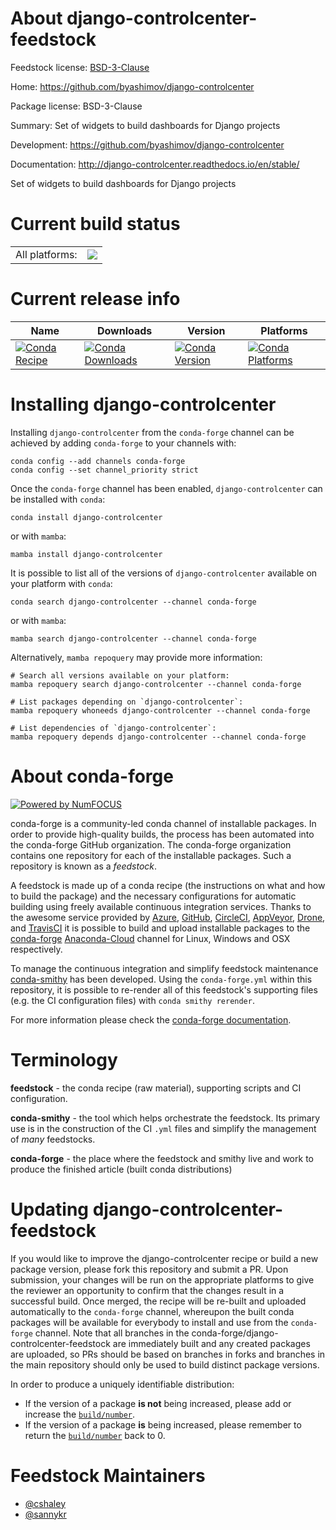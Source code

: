 About django-controlcenter-feedstock
====================================

Feedstock license: [BSD-3-Clause](https://github.com/conda-forge/django-controlcenter-feedstock/blob/main/LICENSE.txt)

Home: https://github.com/byashimov/django-controlcenter

Package license: BSD-3-Clause

Summary: Set of widgets to build dashboards for Django projects

Development: https://github.com/byashimov/django-controlcenter

Documentation: http://django-controlcenter.readthedocs.io/en/stable/

Set of widgets to build dashboards for Django projects

Current build status
====================


<table><tr><td>All platforms:</td>
    <td>
      <a href="https://dev.azure.com/conda-forge/feedstock-builds/_build/latest?definitionId=2885&branchName=main">
        <img src="https://dev.azure.com/conda-forge/feedstock-builds/_apis/build/status/django-controlcenter-feedstock?branchName=main">
      </a>
    </td>
  </tr>
</table>

Current release info
====================

| Name | Downloads | Version | Platforms |
| --- | --- | --- | --- |
| [![Conda Recipe](https://img.shields.io/badge/recipe-django--controlcenter-green.svg)](https://anaconda.org/conda-forge/django-controlcenter) | [![Conda Downloads](https://img.shields.io/conda/dn/conda-forge/django-controlcenter.svg)](https://anaconda.org/conda-forge/django-controlcenter) | [![Conda Version](https://img.shields.io/conda/vn/conda-forge/django-controlcenter.svg)](https://anaconda.org/conda-forge/django-controlcenter) | [![Conda Platforms](https://img.shields.io/conda/pn/conda-forge/django-controlcenter.svg)](https://anaconda.org/conda-forge/django-controlcenter) |

Installing django-controlcenter
===============================

Installing `django-controlcenter` from the `conda-forge` channel can be achieved by adding `conda-forge` to your channels with:

```
conda config --add channels conda-forge
conda config --set channel_priority strict
```

Once the `conda-forge` channel has been enabled, `django-controlcenter` can be installed with `conda`:

```
conda install django-controlcenter
```

or with `mamba`:

```
mamba install django-controlcenter
```

It is possible to list all of the versions of `django-controlcenter` available on your platform with `conda`:

```
conda search django-controlcenter --channel conda-forge
```

or with `mamba`:

```
mamba search django-controlcenter --channel conda-forge
```

Alternatively, `mamba repoquery` may provide more information:

```
# Search all versions available on your platform:
mamba repoquery search django-controlcenter --channel conda-forge

# List packages depending on `django-controlcenter`:
mamba repoquery whoneeds django-controlcenter --channel conda-forge

# List dependencies of `django-controlcenter`:
mamba repoquery depends django-controlcenter --channel conda-forge
```


About conda-forge
=================

[![Powered by
NumFOCUS](https://img.shields.io/badge/powered%20by-NumFOCUS-orange.svg?style=flat&colorA=E1523D&colorB=007D8A)](https://numfocus.org)

conda-forge is a community-led conda channel of installable packages.
In order to provide high-quality builds, the process has been automated into the
conda-forge GitHub organization. The conda-forge organization contains one repository
for each of the installable packages. Such a repository is known as a *feedstock*.

A feedstock is made up of a conda recipe (the instructions on what and how to build
the package) and the necessary configurations for automatic building using freely
available continuous integration services. Thanks to the awesome service provided by
[Azure](https://azure.microsoft.com/en-us/services/devops/), [GitHub](https://github.com/),
[CircleCI](https://circleci.com/), [AppVeyor](https://www.appveyor.com/),
[Drone](https://cloud.drone.io/welcome), and [TravisCI](https://travis-ci.com/)
it is possible to build and upload installable packages to the
[conda-forge](https://anaconda.org/conda-forge) [Anaconda-Cloud](https://anaconda.org/)
channel for Linux, Windows and OSX respectively.

To manage the continuous integration and simplify feedstock maintenance
[conda-smithy](https://github.com/conda-forge/conda-smithy) has been developed.
Using the ``conda-forge.yml`` within this repository, it is possible to re-render all of
this feedstock's supporting files (e.g. the CI configuration files) with ``conda smithy rerender``.

For more information please check the [conda-forge documentation](https://conda-forge.org/docs/).

Terminology
===========

**feedstock** - the conda recipe (raw material), supporting scripts and CI configuration.

**conda-smithy** - the tool which helps orchestrate the feedstock.
                   Its primary use is in the construction of the CI ``.yml`` files
                   and simplify the management of *many* feedstocks.

**conda-forge** - the place where the feedstock and smithy live and work to
                  produce the finished article (built conda distributions)


Updating django-controlcenter-feedstock
=======================================

If you would like to improve the django-controlcenter recipe or build a new
package version, please fork this repository and submit a PR. Upon submission,
your changes will be run on the appropriate platforms to give the reviewer an
opportunity to confirm that the changes result in a successful build. Once
merged, the recipe will be re-built and uploaded automatically to the
`conda-forge` channel, whereupon the built conda packages will be available for
everybody to install and use from the `conda-forge` channel.
Note that all branches in the conda-forge/django-controlcenter-feedstock are
immediately built and any created packages are uploaded, so PRs should be based
on branches in forks and branches in the main repository should only be used to
build distinct package versions.

In order to produce a uniquely identifiable distribution:
 * If the version of a package **is not** being increased, please add or increase
   the [``build/number``](https://docs.conda.io/projects/conda-build/en/latest/resources/define-metadata.html#build-number-and-string).
 * If the version of a package **is** being increased, please remember to return
   the [``build/number``](https://docs.conda.io/projects/conda-build/en/latest/resources/define-metadata.html#build-number-and-string)
   back to 0.

Feedstock Maintainers
=====================

* [@cshaley](https://github.com/cshaley/)
* [@sannykr](https://github.com/sannykr/)

